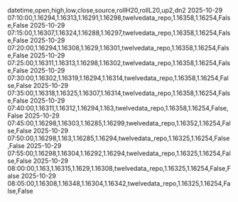 datetime,open,high,low,close,source,rollH20,rollL20,up2,dn2
2025-10-29 07:10:00,1.16294,1.16313,1.16291,1.16298,twelvedata_repo,1.16358,1.16254,False,False
2025-10-29 07:15:00,1.16307,1.16324,1.16288,1.16297,twelvedata_repo,1.16358,1.16254,False,False
2025-10-29 07:20:00,1.16294,1.16308,1.1629,1.16301,twelvedata_repo,1.16358,1.16254,False,False
2025-10-29 07:25:00,1.16311,1.16313,1.16298,1.16302,twelvedata_repo,1.16358,1.16254,False,False
2025-10-29 07:30:00,1.16302,1.16319,1.16294,1.16314,twelvedata_repo,1.16358,1.16254,False,False
2025-10-29 07:35:00,1.16318,1.16325,1.16307,1.16314,twelvedata_repo,1.16358,1.16254,False,False
2025-10-29 07:40:00,1.16311,1.16312,1.16294,1.163,twelvedata_repo,1.16358,1.16254,False,False
2025-10-29 07:45:00,1.16298,1.16303,1.16285,1.16299,twelvedata_repo,1.16352,1.16254,False,False
2025-10-29 07:50:00,1.16298,1.163,1.16285,1.16294,twelvedata_repo,1.16325,1.16254,False,False
2025-10-29 07:55:00,1.16298,1.16304,1.16292,1.16294,twelvedata_repo,1.16325,1.16254,False,False
2025-10-29 08:00:00,1.163,1.16315,1.1629,1.16308,twelvedata_repo,1.16325,1.16254,False,False
2025-10-29 08:05:00,1.16308,1.16348,1.16304,1.16342,twelvedata_repo,1.16325,1.16254,False,False
